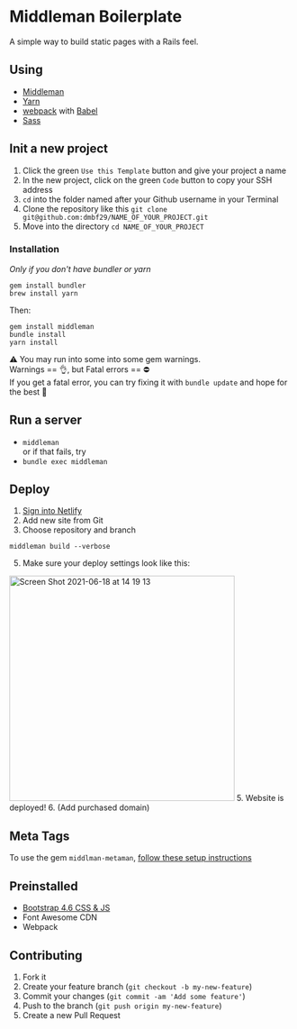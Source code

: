 # Middleman Boilerplate
A simple way to build static pages with a Rails feel.

## Using

- [Middleman](https://middlemanapp.com)
- [Yarn](https://yarnpkg.com)
- [webpack](https://webpack.js.org) with [Babel](https://babeljs.org)
- [Sass](https://sass-lang.com)

## Init a new project
1. Click the green `Use this Template` button and give your project a name
2. In the new project, click on the green `Code` button to copy your SSH address
3. `cd` into the folder named after your Github username in your Terminal
4. Clone the repository like this
`git clone git@github.com:dmbf29/NAME_OF_YOUR_PROJECT.git `
5. Move into the directory `cd NAME_OF_YOUR_PROJECT`

### Installation
*Only if you don't have bundler or yarn*
```
gem install bundler
brew install yarn
```
Then:
```
gem install middleman
bundle install
yarn install
```
⚠️ You may run into some into some gem warnings.<br>
Warnings == 👌, but Fatal errors == ⛔️<br>
If you get a fatal error, you can try fixing it with `bundle update` and hope for the best 🤞

## Run a server
- `middleman`<br>
or if that fails, try 
- `bundle exec middleman`

## Deploy
1. [Sign into Netlify](https://www.netlify.com/)
2. Add new site from Git
3. Choose repository and branch
```
middleman build --verbose
```
5. Make sure your deploy settings look like this:
<img width="400" alt="Screen Shot 2021-06-18 at 14 19 13" src="https://user-images.githubusercontent.com/25542223/122510271-49d34900-d040-11eb-853f-5105b5d48fcd.png">
5. Website is deployed!
6. (Add purchased domain)

## Meta Tags
To use the gem `middlman-metaman`, [follow these setup instructions](https://github.com/cacheventures/middleman-metaman/)

## Preinstalled
- [Bootstrap 4.6 CSS & JS](https://getbootstrap.com/docs/4.6/getting-started/introduction/)
- Font Awesome CDN
- Webpack

## Contributing

1. Fork it
2. Create your feature branch (`git checkout -b my-new-feature`)
3. Commit your changes (`git commit -am 'Add some feature'`)
4. Push to the branch (`git push origin my-new-feature`)
5. Create a new Pull Request
